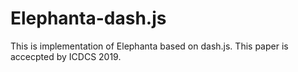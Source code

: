 # Elephanta-dash.js
This is implementation of Elephanta based on dash.js.
This paper is accecpted by ICDCS 2019.
